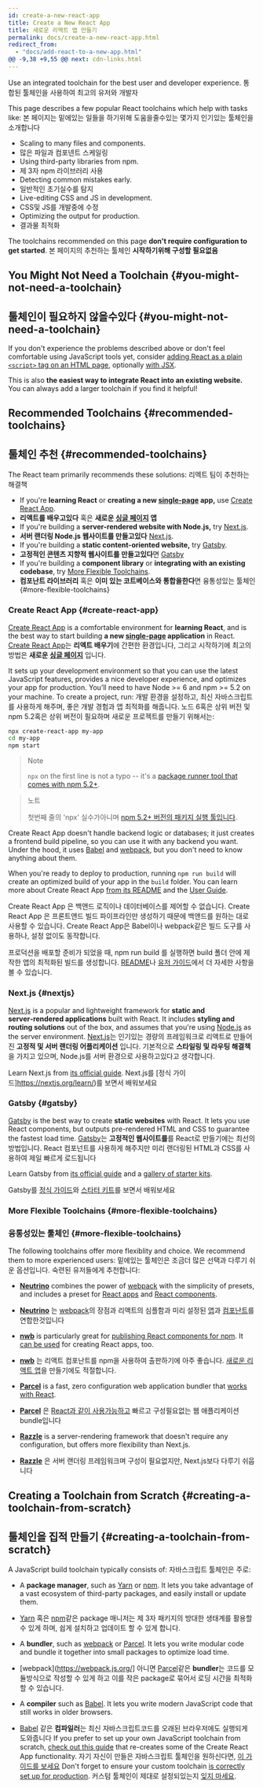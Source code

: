 ```yaml
---
id: create-a-new-react-app
title: Create a New React App
title: 새로운 리액트 앱 만들기
permalink: docs/create-a-new-react-app.html
redirect_from:
  - "docs/add-react-to-a-new-app.html"
@@ -9,38 +9,55 @@ next: cdn-links.html
---
```


Use an integrated toolchain for the best user and developer experience.
통합된 툴체인을 사용하여 최고의 유저와 개발자

This page describes a few popular React toolchains which help with tasks like:
본 페이지는 밑에있는 일들을 하기위해 도움을줄수있는 몇가지 인기있는 툴체인을 소개합니다

* Scaling to many files and components.
* 많은 파일과 컴포넨트 스케일링
* Using third-party libraries from npm.
* 제 3자 npm 라이브러리 사용
* Detecting common mistakes early.
* 일반적인 초기실수를 탐지
* Live-editing CSS and JS in development.
* CSS및 JS를 개발중에 수정
* Optimizing the output for production.
* 결과물 최적화

The toolchains recommended on this page **don't require configuration to get started**.
본 페이지의 추천하는 툴체인 **시작하기위해 구성할 필요없음**

## You Might Not Need a Toolchain {#you-might-not-need-a-toolchain}
## 툴체인이 필요하지 않을수있다 {#you-might-not-need-a-toolchain}

If you don't experience the problems described above or don't feel comfortable using JavaScript tools yet, consider [adding React as a plain `<script>` tag on an HTML page](/docs/add-react-to-a-website.html), optionally [with JSX](/docs/add-react-to-a-website.html#optional-try-react-with-jsx).

This is also **the easiest way to integrate React into an existing website.** You can always add a larger toolchain if you find it helpful!

## Recommended Toolchains {#recommended-toolchains}
## 툴체인 추천 {#recommended-toolchains}

The React team primarily recommends these solutions:
리엑트 팀이 추천하는 해결책

- If you're **learning React** or **creating a new [single-page](/docs/glossary.html#single-page-application) app,** use [Create React App](#create-react-app).
- **리액트를 배우고있다** 혹은 **새로운 [싱글 페이지](/docs/glossary.html#single-page-application) 앱**  
- If you're building a **server-rendered website with Node.js,** try [Next.js](#nextjs).
- **서버 랜더링 Node.js 웹사이트를 만들고있다** [Next.js](#nextjs). 
- If you're building a **static content-oriented website,** try [Gatsby](#gatsby).
- **고정적인 콘텐츠 지향적 웹사이트를 만들고있다**면 [Gatsby](#gatsby)
- If you're building a **component library** or **integrating with an existing codebase**, try [More Flexible Toolchains](#more-flexible-toolchains).
- **컴포난트 라이브러리** 혹은 **이미 있는 코트베이스와 통합을한다**면 융통성있는 툴체인 {#more-flexible-toolchains}

### Create React App {#create-react-app}

[Create React App](https://github.com/facebookincubator/create-react-app) is a comfortable environment for **learning React**, and is the best way to start building **a new [single-page](/docs/glossary.html#single-page-application) application** in React.
[Create React App](https://github.com/facebookincubator/create-react-app)는 **리엑트 배우기**에 간편한 환경입니다, 그리고 시작하기에 최고의 방법은 **새로운 [싱글 페이지](/docs/glossary.html#single-page-application)** 입니다.

It sets up your development environment so that you can use the latest JavaScript features, provides a nice developer experience, and optimizes your app for production. You’ll need to have Node >= 6 and npm >= 5.2 on your machine. To create a project, run:
개발 환경을 설정하고, 최신 자바스크립트를 사용하게 해주며, 좋은 개발 경험과 앱 최적화를 해줍니다. 노드 6혹은 상위 버전 및 npm 5.2혹은 상위 버전이 필요하며 새로운 프로젝트를 만들기 위해서는:

```bash
npx create-react-app my-app
cd my-app
npm start
```

>Note
>
>`npx` on the first line is not a typo -- it's a [package runner tool that comes with npm 5.2+](https://medium.com/@maybekatz/introducing-npx-an-npm-package-runner-55f7d4bd282b).

>노트
>
>첫번째 줄의 'npx' 실수가아니며 [npm 5.2+ 버전의 패키지 실행 툴입니다](https://medium.com/@maybekatz/introducing-npx-an-npm-package-runner-55f7d4bd282b).

Create React App doesn't handle backend logic or databases; it just creates a frontend build pipeline, so you can use it with any backend you want. Under the hood, it uses [Babel](https://babeljs.io/) and [webpack](https://webpack.js.org/), but you don't need to know anything about them.


When you're ready to deploy to production, running `npm run build` will create an optimized build of your app in the `build` folder. You can learn more about Create React App [from its README](https://github.com/facebookincubator/create-react-app#create-react-app-) and the [User Guide](https://github.com/facebookincubator/create-react-app/blob/master/packages/react-scripts/template/README.md#table-of-contents).

Create React App 은 백앤드 로직이나 데이터베이스를 제어할 수 없습니다. Create React App 은 프론트앤드 빌드 파이프라인만 생성하기 때문에 백앤드를 원하는 대로 사용할 수 있습니다. Create React App은 Babel이나 webpack같은 빌드 도구를 사용하나, 설정 없이도 동작합니다.

프로덕션을 배포할 준비가 되었을 때, npm run build 를 실행하면 build 폴더 안에 제작한 앱의 최적화된 빌드를 생성합니다. [README](https://github.com/facebookincubator/create-react-app#create-react-app-)나 [유저 가이드](https://github.com/facebookincubator/create-react-app/blob/master/packages/react-scripts/template/README.md#table-of-contents)에서 더 자세한 사항을 볼 수 있습니다.

### Next.js {#nextjs}

[Next.js](https://nextjs.org/) is a popular and lightweight framework for **static and server‑rendered applications** built with React. It includes **styling and routing solutions** out of the box, and assumes that you're using [Node.js](https://nodejs.org/) as the server environment.
[Next.js](https://nextjs.org/)는 인기있는 경량의 프레임워크로 리액트로 만들어진 **고정적 및 서버 랜더링 어플리케이션** 입니다. 기본적으로 **스타일링 및 라우팅 해결책** 을 가지고 있으며, Node.js를 서버 환경으로 사용하고있다고 생각합니다.

Learn Next.js from [its official guide](https://nextjs.org/learn/).
Next.js를 [정식 가이드]https://nextjs.org/learn/)를 보면서 배워보세요


### Gatsby {#gatsby}

[Gatsby](https://www.gatsbyjs.org/) is the best way to create **static websites** with React. It lets you use React components, but outputs pre-rendered HTML and CSS to guarantee the fastest load time.
[Gatsby](https://www.gatsbyjs.org/)는 **고정적인 웹사이트를**를 React로 만들기에는 최선의 방법입니다. React 컴포넌트를 사용하게 해주지만 미리 랜더링된 HTML과 CSS를 사용하여 제일 빠르게 로드됩니다

Learn Gatsby from [its official guide](https://www.gatsbyjs.org/docs/) and a [gallery of starter kits](https://www.gatsbyjs.org/docs/gatsby-starters/).

Gatsby를 [정식 가이드](https://www.gatsbyjs.org/docs/)와 [스타터 키트](https://www.gatsbyjs.org/docs/gatsby-starters/)를 보면서 배워보세요

### More Flexible Toolchains {#more-flexible-toolchains}
### 융통성있는 툴체인 {#more-flexible-toolchains}

The following toolchains offer more flexiblity and choice. We recommend them to more experienced users:
밑에있는 툴체인은 조금더 많은 선택과 다루기 쉬운 옵션입니다. 숙련된 유저들에게 추천합니다:

- **[Neutrino](https://neutrinojs.org/)** combines the power of [webpack](https://webpack.js.org/) with the simplicity of presets, and includes a preset for [React apps](https://neutrinojs.org/packages/react/) and [React components](https://neutrinojs.org/packages/react-components/).
- **[Neutrino](https://neutrinojs.org/)** 는 [webpack](https://webpack.js.org/)의 장점과 리액트의 심플함과 미리 설정된 [앱](https://neutrinojs.org/packages/react/)과 [컴포난트](https://neutrinojs.org/packages/react-components/)를 연합한것입니다

- **[nwb](https://github.com/insin/nwb)** is particularly great for [publishing React components for npm](https://github.com/insin/nwb/blob/master/docs/guides/ReactComponents.md#developing-react-components-and-libraries-with-nwb). It [can be used](https://github.com/insin/nwb/blob/master/docs/guides/ReactApps.md#developing-react-apps-with-nwb) for creating React apps, too. 
- **[nwb](https://github.com/insin/nwb)** 는 리액트 컴포난트를 npm을 사용하여 출판하기에 아주 좋습니다. [새로운 리액트 앱](https://github.com/insin/nwb/blob/master/docs/guides/ReactApps.md#developing-react-apps-with-nwb)을 만들기에도 적절합니다.

- **[Parcel](https://parceljs.org/)** is a fast, zero configuration web application bundler that [works with React](https://parceljs.org/recipes.html#react).
- **[Parcel](https://parceljs.org/)** 은 [React과 같이 사용가능하고](https://parceljs.org/recipes.html#react) 빠르고 구성필요없는 웹 애플리케이션 bundle입니다

- **[Razzle](https://github.com/jaredpalmer/razzle)** is a server-rendering framework that doesn't require any configuration, but offers more flexibility than Next.js.
- **[Razzle](https://github.com/jaredpalmer/razzle)** 은 서버 랜더링 프레임워크며 구성이 필요없지만, Next.js보다 다루기 쉬웁니다

## Creating a Toolchain from Scratch {#creating-a-toolchain-from-scratch}
## 툴체인을 집적 만들기 {#creating-a-toolchain-from-scratch}

A JavaScript build toolchain typically consists of:
자바스크립트 툴체인은 주로:

* A **package manager**, such as [Yarn](https://yarnpkg.com/) or [npm](https://www.npmjs.com/). It lets you take advantage of a vast ecosystem of third-party packages, and easily install or update them.
* [Yarn](https://yarnpkg.com/) 혹은 [npm](https://www.npmjs.com/)같은 package 매니저는 제 3자 패키지의 방대한 생태계를 활용할 수 있게 하며, 쉽게 설치하고 업데이트 할 수 있게 합니다.

* A **bundler**, such as [webpack](https://webpack.js.org/) or [Parcel](https://parceljs.org/). It lets you write modular code and bundle it together into small packages to optimize load time.
* [webpack](https://webpack.js.org/] 아니면 [Parcel](https://parceljs.org/)같은 **bundler**는 코드를 모듈방식으로 작성할 수 있게 하고 이를 작은 package로 묶어서 로딩 시간을 최적화 할 수 있습니다.

* A **compiler** such as [Babel](https://babeljs.io/). It lets you write modern JavaScript code that still works in older browsers.
* [Babel](https://babeljs.io/) 같은 **컴파일러**는 최신 자바스크립트코드를 오래된 브라우저에도 실행되게 도와줍니다
If you prefer to set up your own JavaScript toolchain from scratch, [check out this guide](https://blog.usejournal.com/creating-a-react-app-from-scratch-f3c693b84658) that re-creates some of the Create React App functionality.
자기 자신이 만들은 자바스크립트 툴체인을 원하신다면, [이 가이드를 보세요](https://blog.usejournal.com/creating-a-react-app-from-scratch-f3c693b84658)
Don't forget to ensure your custom toolchain [is correctly set up for production](/docs/optimizing-performance.html#use-the-production-build).
커스텀 툴체인이 제대로 설정되있는지 [잊지 마세요](/docs/optimizing-performance.html#use-the-production-build).
